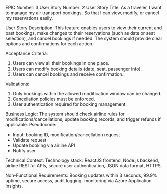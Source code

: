 EPIC Number: 3
User Story Number: 2
User Story Title: As a traveler, I want to manage my air transport bookings, So that I can view, modify, or cancel my reservations easily.

User Story Description: This feature enables users to view their current and past bookings, make changes to their reservations (such as date or seat selection), and cancel bookings if needed. The system should provide clear options and confirmations for each action.

Acceptance Criteria:
1. Users can view all their bookings in one place.
2. Users can modify booking details (date, seat, passenger info).
3. Users can cancel bookings and receive confirmation.

Validations:
1. Only bookings within the allowed modification window can be changed.
2. Cancellation policies must be enforced.
3. User authentication required for booking management.

Business Logic: The system should check airline rules for modifications/cancellations, update booking records, and trigger refunds if applicable. Pseudocode:
- Input: booking ID, modification/cancellation request
- Validate request
- Update booking via airline API
- Notify user

Technical Context: Technology stack: ReactJS frontend, Node.js backend, airline RESTful APIs, secure user authentication, JSON data format, HTTPS.

Non-Functional Requirements: Booking updates within 3 seconds, 99.9% uptime, secure access, audit logging, monitoring via Azure Application Insights.